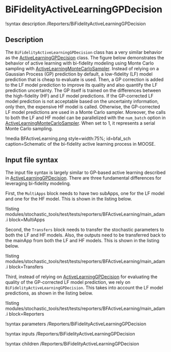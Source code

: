 # BiFidelityActiveLearningGPDecision

!syntax description /Reporters/BiFidelityActiveLearningGPDecision

## Description

The `BiFidelityActiveLearningGPDecision` class has a very similar behavior as the [ActiveLearningGPDecision](ActiveLearningGPDecision.md) class. The figure below demonstrates the behavior of active learning with bi-fidelity modeling using Monte Carlo sampling with [ActiveLearningMonteCarloSampler](ActiveLearningMonteCarloSampler.md). Instead of relying on a Gaussian Process (GP) prediction by default, a low-fidelity (LF) model prediction that is cheap to evaluate is used. Then, a GP correction is added to the LF model prediction to improve its quality and also quantify the LF prediction uncertainty. The GP itself is trained on the differences between the high-fidelity (HF) and LF model predictions. If the GP-corrected LF model prediction is not acceptable based on the uncertainty information, only then, the expensive HF model is called. Otherwise, the GP-corrected LF model predictions are used in a Monte Carlo sampler. Moreover, the calls to both the LF and HF model can be parallelized with the `num_batch` option in [ActiveLearningMonteCarloSampler](ActiveLearningMonteCarloSampler.md). When set to 1, it represents a serial Monte Carlo sampling.

!media BFActiveLearning.png style=width:75%; id=bfal_sch caption=Schematic of the bi-fidelity active learning process in MOOSE.

## Input file syntax

The input file syntax is largely similar to GP-based active learning described in [ActiveLearningGPDecision](ActiveLearningGPDecision.md). There are three fundamental differences for leveraging bi-fidelity modeling.

First, the `MultiApps` block needs to have two subApps, one for the LF model and one for the HF model. This is shown in the listing below.

!listing modules/stochastic_tools/test/tests/reporters/BFActiveLearning/main_adam.i block=MultiApps

Second, the `Transfers` block needs to transfer the stochastic parameters to both the LF and HF models. Also, the outputs need to be transferred back to the mainApp from both the LF and HF models. This is shown in the listing below.

!listing modules/stochastic_tools/test/tests/reporters/BFActiveLearning/main_adam.i block=Transfers

Third, instead of relying on [ActiveLearningGPDecision](ActiveLearningGPDecision.md) for evaluating the quality of the GP-corrected LF model prediction, we rely on `BiFidelityActiveLearningGPDecision`. This takes into account the LF model predictions, as shown in the listing below.

!listing modules/stochastic_tools/test/tests/reporters/BFActiveLearning/main_adam.i block=Reporters

!syntax parameters /Reporters/BiFidelityActiveLearningGPDecision

!syntax inputs /Reporters/BiFidelityActiveLearningGPDecision

!syntax children /Reporters/BiFidelityActiveLearningGPDecision
